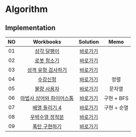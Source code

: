 # Algorithm 

## Implementation
|<center>NO|<center>Workbooks|<center>Solution|<center>Memo|
|:---:|:---:|:---:|:---:|
|01|[삼각 달팽이](https://programmers.co.kr/learn/courses/30/lessons/68645)|[바로가기](./Solution/삼각%20달팽이)|   |
|02|[로봇 청소기](https://www.acmicpc.net/problem/14503)|[바로가기](./Solution/로봇%20청소기)| |
|03|[성격 유형 검사하기](https://school.programmers.co.kr/learn/courses/30/lessons/118666)|[바로가기](./Solution/성격%20유형%20검사하기)| |
|04|[수강신청](https://www.acmicpc.net/problem/13414)|[바로가기](./Solution/수강신청)| 정렬 |
|05|[불량 사용자](https://school.programmers.co.kr/learn/courses/30/lessons/64064)|[바로가기](./Solution/불량%20사용자)| 문자열 |
|06|[마법사 상어와 파이어스톰](https://www.acmicpc.net/problem/20058)|[바로가기](./Solution/마법사%20상어와%20파이어스톰)|구현 + BFS |
|07|[배열 돌리기 4](https://www.acmicpc.net/problem/17406)|[바로가기](./Solution/배열%20돌리기%204)|구현 + 순열|
|08|[우박수열 정적분](https://school.programmers.co.kr/learn/courses/30/lessons/134239)|[바로가기](./Solution/우박수열%20정적분)||
|09|[폭탄 구현하기](https://level.goorm.io/exam/159666/%EC%95%8C%EA%B3%A0%EB%A6%AC%EC%A6%98%EB%A8%BC%EB%8D%B0%EC%9D%B4-%ED%8F%AD%ED%83%84-%EA%B5%AC%ED%98%84%ED%95%98%EA%B8%B0/quiz/1)|[바로가기](./Solution/폭탄%20구현하기)||
